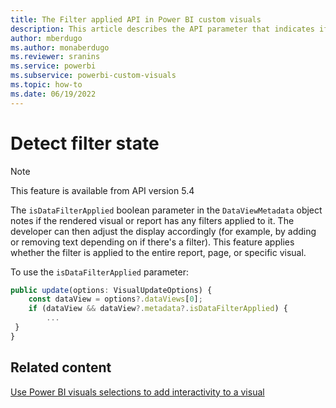 ```yaml
---
title: The Filter applied API in Power BI custom visuals
description: This article describes the API parameter that indicates if a filter is applied to a visual.
author: mberdugo
ms.author: monaberdugo
ms.reviewer: sranins
ms.service: powerbi
ms.subservice: powerbi-custom-visuals
ms.topic: how-to
ms.date: 06/19/2022
---
```


# Detect filter state

> [!NOTE]
> This feature is available from API version 5.4

The `isDataFilterApplied` boolean parameter in the `DataViewMetadata` object notes if the rendered visual or report has any filters applied to it. The developer can then adjust the display accordingly (for example, by adding or removing text depending on if there's a filter). This feature applies whether the filter is applied to the entire report, page, or specific visual.

To use the `isDataFilterApplied` parameter:

```typescript
public update(options: VisualUpdateOptions) {
    const dataView = options?.dataViews[0]; 
    if (dataView && dataView?.metadata?.isDataFilterApplied) {
        ...
 }
}
```

## Related content

[Use Power BI visuals selections to add interactivity to a visual](selection-api.md)
